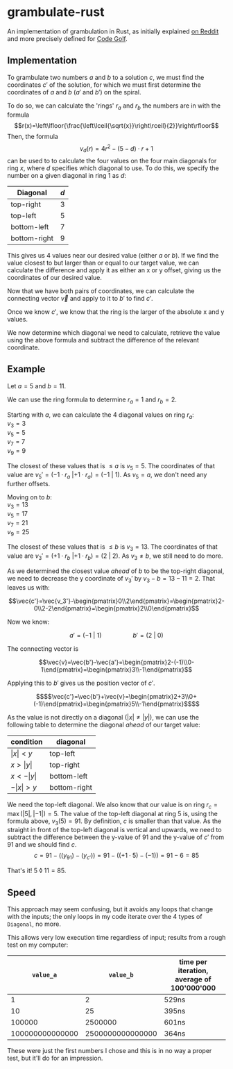 # grambulate-rust

An implementation of grambulation in Rust, as initially explained [on Reddit](https://www.reddit.com/r/mathmemes/comments/tvn2gj/the_solution_to_the_april_fools_math/) and more precisely defined for [Code Golf](https://codegolf.stackexchange.com/questions/259698/implement-grambulation).

## Implementation

To grambulate two numbers $a$ and $b$ to a solution $c$, we must find the coordinates $c'$ of the solution, for which we must first determine the coordinates of $a$ and $b$ ($a'$ and $b'$) on the spiral.

To do so, we can calculate the 'rings' $r_a$ and $r_b$ the numbers are in with the formula
$$r(x)=\left\lfloor{\frac{\left\lceil{\sqrt{x}}\right\rceil}{2}}\right\rfloor$$
Then, the formula
$$v_d(r)=4r^2-(5-d)\cdot{}r+1$$
can be used to to calculate the four values on the four main diagonals for ring $x$, where $d$ specifies which diagonal to use. To do this, we specify the number on a given diagonal in ring 1 as $d$:

| Diagonal     | $d$ |
| ------------ | --- |
| top-right    | 3   |
| top-left     | 5   |
| bottom-left  | 7   |
| bottom-right | 9   |

This gives us 4 values near our desired value (either $a$ or $b$). If we find the value closest to but larger than or equal to our target value, we can calculate the difference and apply it as either an x or y offset, giving us the coordinates of our desired value.

Now that we have both pairs of coordinates, we can calculate the connecting vector $\vec{v}$ and apply to it to $b'$  to find $c'$. 

Once we know $c'$, we know that the ring is the larger of the absolute x and y values.

We now determine which diagonal we need to calculate, retrieve the value using the above formula and subtract the difference of the relevant coordinate.

## Example

Let $a=5$ and $b=11$.

We can use the ring formula to determine $r_a=1$ and $r_b=2$.

Starting with $a$, we can calculate the 4 diagonal values on ring $r_a$:  
$v_3=3$  
$v_5=5$  
$v_7=7$  
$v_9=9$  

The closest of these values that is $\le{}a$ is $v_5=5$. The coordinates of that value are $v_5'=(-1\cdot{}r_a~|+1\cdot{}r_a) = (-1~|~1)$. As $v_5=a$, we don't need any further offsets.

Moving on to $b$:  
$v_3=13$  
$v_5=17$  
$v_7=21$  
$v_9=25$  

The closest of these values that is $\le{}b$ is $v_3=13$. The coordinates of that value are $v_3'=(+1\cdot{}r_b~|+1\cdot{}r_b)=(2~|~2)$. As $v_3\neq{}b$, we still need to do more.

As we determined the closest value _ahead_ of $b$ to be the top-right diagonal, we need to decrease the y coordinate of $v_3'$ by $v_3-b=13-11=2$. That leaves us with:
```math
\vec{c'}=\vec{v_3'}-\begin{pmatrix}0\\2\end{pmatrix}=\begin{pmatrix}2-0\\2-2\end{pmatrix}=\begin{pmatrix}2\\0\end{pmatrix}
```

Now we know:  
```math
a'=(-1~|~1)\hspace{2cm}b'=(2~|~0)
```
The connecting vector is 
```math
\vec{v}=\vec{b'}-\vec{a'}=\begin{pmatrix}2-(-1)\\0-1\end{pmatrix}=\begin{pmatrix}3\\-1\end{pmatrix}
```

Applying this to $b'$ gives us the position vector of $c'$.
```math
$$\vec{c'}=\vec{b'}+\vec{v}=\begin{pmatrix}2+3\\0+(-1)\end{pmatrix}=\begin{pmatrix}5\\-1\end{pmatrix}$$
```
As the value is not directly on a diagonal ($|x|\neq{}|y|$), we can use the following table to determine the diagonal _ahead_ of our target value:

| condition  | diagonal     |
| ---------- | ------------ |
| $\|x\|< y$ | top-left     |
| $x>\|y\|$  | top-right    |
| $x<-\|y\|$ | bottom-left  |
| $-\|x\|>y$ | bottom-right |

We need the top-left diagonal. We also know that our value is on ring $r_c=\max(|5|, |-1|)=5$. The value of the top-left diagonal at ring 5 is, using the formula above, $v_3(5)=91$. 
By definition, $c$ is smaller than that value. As the straight in front of the top-left diagonal is vertical and upwards, we need to subtract the difference between the y-value of 91 and the y-value of $c'$ from 91 and we should find $c$. $$c=91-((y_{91})-(y_{c'}))=91-((+1\cdot{}5)-(-1))=91-6=85$$

That's it! $5~\lozenge{}~11=85$.

## Speed

This approach may seem confusing, but it avoids any loops that change with the inputs; the only loops in my code iterate over the 4 types of `Diagonal`, no more.

This allows very low execution time regardless of input; results from a rough test on my computer:

| `value_a`       | `value_b`        | time per iteration, average of 100'000'000 |
| --------------- | ---------------- | ------------------------------------------ |
| 1               | 2                | 529ns                                      |
| 10              | 25               | 395ns                                      |
| 100000          | 2500000          | 601ns                                      |
| 100000000000000 | 2500000000000000 | 364ns                                      |

These were just the first numbers I chose and this is in no way a proper test, but it'll do for an impression.
